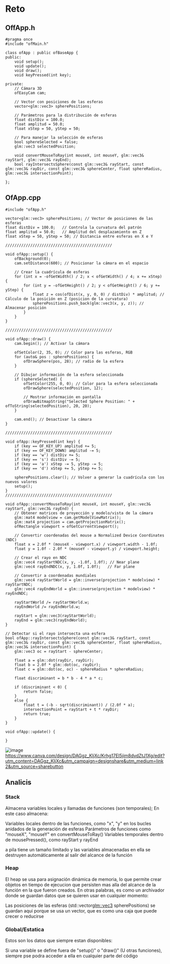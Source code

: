 # Reto
## OffApp.h

    #pragma once
    #include "ofMain.h"
    
    class ofApp : public ofBaseApp {
    public:
        void setup();
        void update();
        void draw();
        void keyPressed(int key);
    
    private:
        // Cámara 3D
        ofEasyCam cam;
    
        // Vector con posiciones de las esferas
        vector<glm::vec3> spherePositions;
    
        // Parámetros para la distribución de esferas
        float distDiv = 100.0;
        float amplitud = 50.0;
        float xStep = 50, yStep = 50;
    
        // Para manejar la selección de esferas
        bool sphereSelected = false;
        glm::vec3 selectedPosition;
    
        void convertMouseToRay(int mouseX, int mouseY, glm::vec3& rayStart, glm::vec3& rayEnd);
        bool rayIntersectsSphere(const glm::vec3& rayStart, const glm::vec3& rayDir, const glm::vec3& sphereCenter, float sphereRadius, glm::vec3& intersectionPoint);
    
    };

## OfApp.cpp

    #include "ofApp.h"
    
    vector<glm::vec3> spherePositions; // Vector de posiciones de las esferas
    float distDiv = 100.0;   // Controla la curvatura del patrón
    float amplitud = 50.0;   // Amplitud del desplazamiento en Z
    float xStep = 50, yStep = 50; // Distancia entre esferas en X e Y
    
    ///////////////////////////////////////////////
    
    void ofApp::setup() {
        ofBackground(0);
        cam.setDistance(600); // Posicionar la cámara en el espacio
    
        // Crear la cuadrícula de esferas
        for (int x = -ofGetWidth() / 2; x < ofGetWidth() / 4; x += xStep) {
            for (int y = -ofGetHeight() / 2; y < ofGetHeight() / 6; y += yStep) {
                float z = cos(ofDist(x, y, 0, 0) / distDiv) * amplitud; // Cálculo de la posición en Z (posicion de la curvatura)
                spherePositions.push_back(glm::vec3(x, y, z)); // Almacenar posición
            }
        }
    }
    
    ///////////////////////////////////////////////
    
    void ofApp::draw() {
        cam.begin(); // Activar la cámara
    
        ofSetColor(2, 35, 0); // Color para las esferas, RGB
        for (auto& pos : spherePositions) {
            ofDrawSphere(pos, 28); // radio de la esfera 
        }
    
        // Dibujar información de la esfera seleccionada
        if (sphereSelected) {
            ofSetColor(255, 0, 0); // Color para la esfera seleccionada
            ofDrawSphere(selectedPosition, 12);
    
            // Mostrar información en pantalla
            ofDrawBitmapString("Selected Sphere Position: " + ofToString(selectedPosition), 20, 20);
        }
    
        cam.end(); // Desactivar la cámara
    }
    
    ///////////////////////////////////////////////
    
    void ofApp::keyPressed(int key) {
        if (key == OF_KEY_UP) amplitud += 5;
        if (key == OF_KEY_DOWN) amplitud -= 5;
        if (key == 'w') distDiv += 5;
        if (key == 's') distDiv -= 5;
        if (key == 'a') xStep -= 5, yStep -= 5;
        if (key == 'd') xStep += 5, yStep += 5;
    
        spherePositions.clear(); // Volver a generar la cuadrícula con los nuevos valores
        setup();
    }
    ///////////////////////////////////////////////
    
    void ofApp::convertMouseToRay(int mouseX, int mouseY, glm::vec3& rayStart, glm::vec3& rayEnd) {
        // Obtener matrices de proyección y modelo/vista de la cámara
        glm::mat4 modelview = cam.getModelViewMatrix();
        glm::mat4 projection = cam.getProjectionMatrix();
        ofRectangle viewport = ofGetCurrentViewport();
    
        // Convertir coordenadas del mouse a Normalized Device Coordinates (NDC)
        float x = 2.0f * (mouseX - viewport.x) / viewport.width - 1.0f;
        float y = 1.0f - 2.0f * (mouseY - viewport.y) / viewport.height;
    
        // Crear el rayo en NDC
        glm::vec4 rayStartNDC(x, y, -1.0f, 1.0f); // Near plane
        glm::vec4 rayEndNDC(x, y, 1.0f, 1.0f);   // Far plane
    
        // Convertir a coordenadas mundiales
        glm::vec4 rayStartWorld = glm::inverse(projection * modelview) * rayStartNDC;
        glm::vec4 rayEndWorld = glm::inverse(projection * modelview) * rayEndNDC;
    
        rayStartWorld /= rayStartWorld.w;
        rayEndWorld /= rayEndWorld.w;
    
        rayStart = glm::vec3(rayStartWorld);
        rayEnd = glm::vec3(rayEndWorld);
    }
    
    // Detectar si el rayo intersecta una esfera
    bool ofApp::rayIntersectsSphere(const glm::vec3& rayStart, const glm::vec3& rayDir, const glm::vec3& sphereCenter, float sphereRadius, glm::vec3& intersectionPoint) {
        glm::vec3 oc = rayStart - sphereCenter;
    
        float a = glm::dot(rayDir, rayDir);
        float b = 2.0f * glm::dot(oc, rayDir);
        float c = glm::dot(oc, oc) - sphereRadius * sphereRadius;
    
        float discriminant = b * b - 4 * a * c;
    
        if (discriminant < 0) {
            return false;
        }
        else {
            float t = (-b - sqrt(discriminant)) / (2.0f * a);
            intersectionPoint = rayStart + t * rayDir;
            return true;
        }
    }
    
    void ofApp::update() {
        
    }

    
![image](https://github.com/user-attachments/assets/563e1961-3c06-4648-95e4-4eb1a4fc8685)
https://www.canva.com/design/DAGgz_KljXc/Krhg17El5jim8dvdZtJ1Xg/edit?utm_content=DAGgz_KljXc&utm_campaign=designshare&utm_medium=link2&utm_source=sharebutton 

## Analicis
### Stack
Almacena variables locales y llamadas de funciones (son temporales); En este caso almacena:

Variables locales dentro de las funciones, como "x", "y" en los bucles anidados de la generación de esferas
Parámetros de funciones como "mouseX", "mouseY" en convertMouseToRay()
Variables temporales dentro de mousePressed(), como rayStart y rayEnd

a pila tiene un tamaño limitado y las variables almacenadas en ella se destruyen automáticamente al salir del alcance de la función

### Heap
El heap se usa para asignación dinámica de memoria, lo que permite crear objetos en tiempo de ejecucion que persisten mas alla del alcance de la función en la que fueron creados. En otras palabras, es como un archivador donde se guardan datos que se quieren usar en cualquier momento:

Las posiciones de las esferas (std::vector<glm::vec3> spherePositions) se guardan aqui porque se usa un vector, que es como una caja que puede crecer o reducirse

### Global/Estatica
Estos son los  datos que siempre estan disponibles:

Si una variable se define fuera de "setup()" o "draw()" (U otras funciones), siempre pse podra acceder a ella en cualquier parte del código

